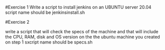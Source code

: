 #Exercise 1
Write a script to install jenkins on an UBUNTU server 20.04
script name should be jenkinsinstall.sh

#Exercise 2 

write a script that will check the specs of the machine and that will include the CPU, RAM, disk and OS version on the the ubuntu machine you created on step 1
sxcript name should be specs.sh
